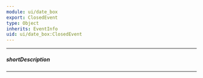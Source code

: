 ```yaml
---
module: ui/date_box
export: ClosedEvent
type: Object
inherits: EventInfo
uid: ui/date_box:ClosedEvent
---
```

---
##### shortDescription
<!-- Description goes here -->

---
<!-- Description goes here -->
